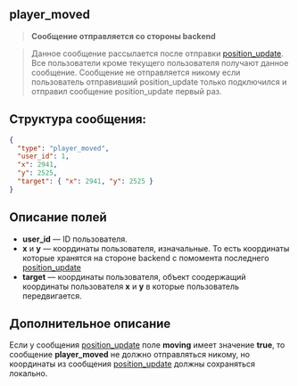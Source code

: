 ## player_moved

> **Сообщение отправляется со стороны backend**

> Данное сообщение рассылается после отправки [position_update](users/coordinates/position_update.md). Все пользователи кроме текущего пользователя получают данное сообщение.
> Сообщение не отправляется никому если пользователь отправивший position_update только подключился и отправил сообщение position_update первый раз.

## Структура сообщения:

```json
{
  "type": "player_moved",
  "user_id": 1,
  "x": 2941,
  "y": 2525,
  "target": { "x": 2941, "y": 2525 }
}
```

## Описание полей

-   **user_id** — ID пользователя.
-   **x** и **y** — координаты пользователя, изначальные. То есть координаты которые хранятся на стороне backend с помомента последнего [position_update](users/coordinates/position_update.md)
-   **target** — координаты пользователя, объект соодержащий координаты пользователя  **x** и **y** в которые пользователь передвигается.



## Дополнительное описание

Если у сообщения [position_update](users/coordinates/position_update.md) поле **moving** имеет значение **true**, то сообщение **player_moved** не должно отправляться никому, но координаты из сообщения [position_update](users/coordinates/position_update.md) должны сохраняться локально.